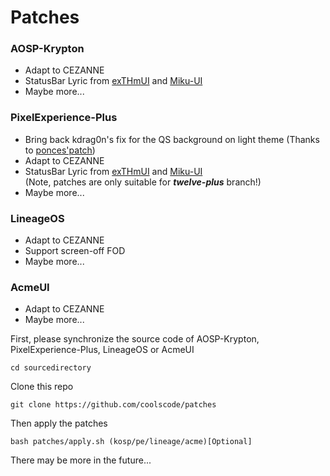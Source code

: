 # Patches

### AOSP-Krypton
- Adapt to CEZANNE
- StatusBar Lyric from [exTHmUI](https://github.com/exthmui) and [Miku-UI](https://github.com/Miku-UI)
- Maybe more...

### PixelExperience-Plus
- Bring back kdrag0n's fix for the QS background on light theme (Thanks to [ponces'patch](https://github.com/ponces/treble_build_pe))
- Adapt to CEZANNE
- StatusBar Lyric from [exTHmUI](https://github.com/exthmui) and [Miku-UI](https://github.com/Miku-UI)  
(Note, patches are only suitable for ___twelve-plus___ branch!)
- Maybe more...  

### LineageOS
- Adapt to CEZANNE
- Support screen-off FOD
- Maybe more...

### AcmeUI
- Adapt to CEZANNE
- Maybe more...
  
First, please synchronize the source code of AOSP-Krypton, PixelExperience-Plus, LineageOS or AcmeUI

```shell
cd sourcedirectory
```
Clone this repo

```shell
git clone https://github.com/coolscode/patches
```

Then apply the patches

```shell
bash patches/apply.sh (kosp/pe/lineage/acme)[Optional]
```

There may be more in the future...
